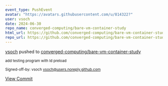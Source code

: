 ```yaml
---
event_type: PushEvent
avatar: "https://avatars.githubusercontent.com/u/814322?"
user: vsoch
date: 2024-06-30
repo_name: converged-computing/bare-vm-container-study
html_url: https://github.com/converged-computing/bare-vm-container-study/commit/98ba99fd5e5c9b2c886b34da003d3fd24ff30fc9
repo_url: https://github.com/converged-computing/bare-vm-container-study
---
```


<a href='https://github.com/vsoch' target='_blank'>vsoch</a> pushed to <a href='https://github.com/converged-computing/bare-vm-container-study' target='_blank'>converged-computing/bare-vm-container-study</a>

<small>add testing program with ld preload

Signed-off-by: vsoch <vsoch@users.noreply.github.com></small>

<a href='https://github.com/converged-computing/bare-vm-container-study/commit/98ba99fd5e5c9b2c886b34da003d3fd24ff30fc9' target='_blank'>View Commit</a>